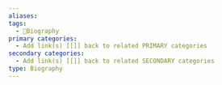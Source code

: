 ```yaml
---
aliases: 
tags:
  - 👤Biography
primary categories:
  - Add link(s) [[]] back to related PRIMARY categories
secondary categories:
  - Add link(s) [[]] back to related SECONDARY categories
type: Biography
---
```

